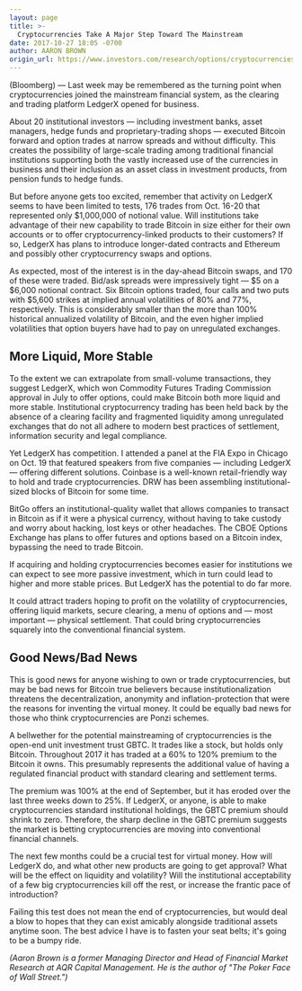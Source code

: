 ```yaml
---
layout: page
title: >-
  Cryptocurrencies Take A Major Step Toward The Mainstream
date: 2017-10-27 18:05 -0700
author: AARON BROWN
origin_url: https://www.investors.com/research/options/cryptocurrencies-take-a-major-step-toward-the-mainstream/
---
```





(Bloomberg) — Last week may be remembered as the turning point when cryptocurrencies joined the mainstream financial system, as the clearing and trading platform LedgerX opened for business.


About 20 institutional investors — including investment banks, asset managers, hedge funds and proprietary-trading shops — executed Bitcoin forward and option trades at narrow spreads and without difficulty. This creates the possibility of large-scale trading among traditional financial institutions supporting both the vastly increased use of the currencies in business and their inclusion as an asset class in investment products, from pension funds to hedge funds.


But before anyone gets too excited, remember that activity on LedgerX seems to have been limited to tests, 176 trades from Oct. 16-20 that represented only $1,000,000 of notional value. Will institutions take advantage of their new capability to trade Bitcoin in size either for their own accounts or to offer cryptocurrency-linked products to their customers? If so, LedgerX has plans to introduce longer-dated contracts and Ethereum and possibly other cryptocurrency swaps and options.


As expected, most of the interest is in the day-ahead Bitcoin swaps, and 170 of these were traded. Bid/ask spreads were impressively tight — $5 on a $6,000 notional contract. Six Bitcoin options traded, four calls and two puts with $5,600 strikes at implied annual volatilities of 80% and 77%, respectively. This is considerably smaller than the more than 100% historical annualized volatility of Bitcoin, and the even higher implied volatilities that option buyers have had to pay on unregulated exchanges.


More Liquid, More Stable
------------------------


To the extent we can extrapolate from small-volume transactions, they suggest LedgerX, which won Commodity Futures Trading Commission approval in July to offer options, could make Bitcoin both more liquid and more stable. Institutional cryptocurrency trading has been held back by the absence of a clearing facility and fragmented liquidity among unregulated exchanges that do not all adhere to modern best practices of settlement, information security and legal compliance.


Yet LedgerX has competition. I attended a panel at the FIA Expo in Chicago on Oct. 19 that featured speakers from five companies — including LedgerX — offering different solutions. Coinbase is a well-known retail-friendly way to hold and trade cryptocurrencies. DRW has been assembling institutional-sized blocks of Bitcoin for some time.


BitGo offers an institutional-quality wallet that allows companies to transact in Bitcoin as if it were a physical currency, without having to take custody and worry about hacking, lost keys or other headaches. The CBOE Options Exchange has plans to offer futures and options based on a Bitcoin index, bypassing the need to trade Bitcoin.


If acquiring and holding cryptocurrencies becomes easier for institutions we can expect to see more passive investment, which in turn could lead to higher and more stable prices. But LedgerX has the potential to do far more.


It could attract traders hoping to profit on the volatility of cryptocurrencies, offering liquid markets, secure clearing, a menu of options and — most important — physical settlement. That could bring cryptocurrencies squarely into the conventional financial system.


Good News/Bad News
------------------


This is good news for anyone wishing to own or trade cryptocurrencies, but may be bad news for Bitcoin true believers because institutionalization threatens the decentralization, anonymity and inflation-protection that were the reasons for inventing the virtual money. It could be equally bad news for those who think cryptocurrencies are Ponzi schemes.


A bellwether for the potential mainstreaming of cryptocurrencies is the open-end unit investment trust GBTC. It trades like a stock, but holds only Bitcoin. Throughout 2017 it has traded at a 60% to 120% premium to the Bitcoin it owns. This presumably represents the additional value of having a regulated financial product with standard clearing and settlement terms.


The premium was 100% at the end of September, but it has eroded over the last three weeks down to 25%. If LedgerX, or anyone, is able to make cryptocurrencies standard institutional holdings, the GBTC premium should shrink to zero. Therefore, the sharp decline in the GBTC premium suggests the market is betting cryptocurrencies are moving into conventional financial channels.


The next few months could be a crucial test for virtual money. How will LedgerX do, and what other new products are going to get approval? What will be the effect on liquidity and volatility? Will the institutional acceptability of a few big cryptocurrencies kill off the rest, or increase the frantic pace of introduction?


Failing this test does not mean the end of cryptocurrencies, but would deal a blow to hopes that they can exist amicably alongside traditional assets anytime soon. The best advice I have is to fasten your seat belts; it's going to be a bumpy ride.


*(Aaron Brown is a former Managing Director and Head of Financial Market Research at AQR Capital Management. He is the author of "The Poker Face of Wall Street.")*




